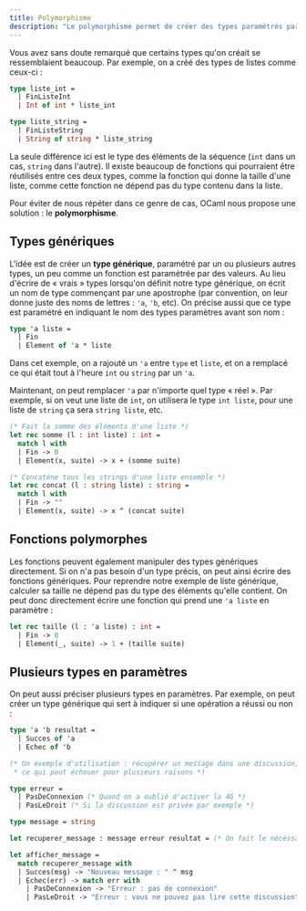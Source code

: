 ```yaml
---
title: Polymorphisme
description: "Le polymorphisme permet de créer des types paramétrés par d'autres types. Ce chapitre explique comment l'utiliser en OCaml."
---
```


Vous avez sans doute remarqué que certains types qu'on créait se ressemblaient beaucoup.
Par exemple, on a créé des types de listes comme ceux-ci :

```ocaml
type liste_int =
  | FinListeInt
  | Int of int * liste_int

type liste_string =
  | FinListeString
  | String of string * liste_string
```

La seule différence ici est le type des éléments de la séquence (`int` dans un cas, `string` dans l'autre).
Il existe beaucoup de fonctions qui pourraient être réutilisés entre ces deux types, comme la fonction
qui donne la taille d'une liste, comme cette fonction ne dépend pas du type contenu dans la liste.

Pour éviter de nous répéter dans ce genre de cas, OCaml nous propose une solution : le **polymorphisme**.

## Types génériques

L'idée est de créer un **type générique**, paramétré par un ou plusieurs autres types, un peu comme un fonction
est paramétrée par des valeurs. Au lieu d'écrire de « vrais » types lorsqu'on définit notre type générique,
on écrit un nom de type commençant par une apostrophe (par convention, on leur donne juste des noms de lettres : `'a`, `'b`, etc).
On précise aussi que ce type est paramétré en indiquant le nom des types paramètres avant son nom :

```ocaml
type 'a liste =
  | Fin
  | Element of 'a * liste
```

Dans cet exemple, on a rajouté un `'a` entre `type` et `liste`, et on a remplacé ce qui était tout à l'heure
`int` ou `string` par un `'a`.

Maintenant, on peut remplacer `'a` par n'importe quel type « réel ». Par exemple, si on veut une liste
de `int`, on utilisera le type `int liste`, pour une liste de `string` ça sera `string liste`, etc.

```ocaml
(* Fait la somme des éléments d'une liste *)
let rec somme (l : int liste) : int =
  match l with
  | Fin -> 0
  | Element(x, suite) -> x + (somme suite)

(* Concatène tous les strings d'une liste ensemble *)
let rec concat (l : string liste) : string =
  match l with
  | Fin -> ""
  | Element(x, suite) -> x ^ (concat suite)
```

## Fonctions polymorphes

Les fonctions peuvent également manipuler des types génériques directement. Si on n'a pas besoin d'un type
précis, on peut ainsi écrire des fonctions génériques. Pour reprendre notre exemple de liste générique,
calculer sa taille ne dépend pas du type des éléments qu'elle contient. On peut donc directement
écrire une fonction qui prend une `'a liste` en paramètre :

```ocaml
let rec taille (l : 'a liste) : int =
  | Fin -> 0
  | Element(_, suite) -> 1 + (taille suite)
```

## Plusieurs types en paramètres

On peut aussi préciser plusieurs types en paramètres. Par exemple, on peut créer un type
générique qui sert à indiquer si une opération a réussi ou non :

```ocaml
type 'a 'b resultat =
  | Succes of 'a
  | Echec of 'b

(* Un exemple d'utilisation : récupérer un message dans une discussion,
 * ce qui peut échouer pour plusieurs raisons *)

type erreur =
  | PasDeConnexion (* Quand on a oublié d'activer la 4G *)
  | PasLeDroit (* Si la discussion est privée par exemple *)

type message = string

let recuperer_message : message erreur resultat = (* On fait le nécéssaire pour récupérer le message… *)

let afficher_message =
  match recuperer_message with
  | Succes(msg) -> "Nouveau message : " ^ msg
  | Echec(err) -> match err with
    | PasDeConnexion -> "Erreur : pas de connexion"
    | PasLeDroit -> "Erreur : vous ne pouvez pas lire cette discussion"
```
